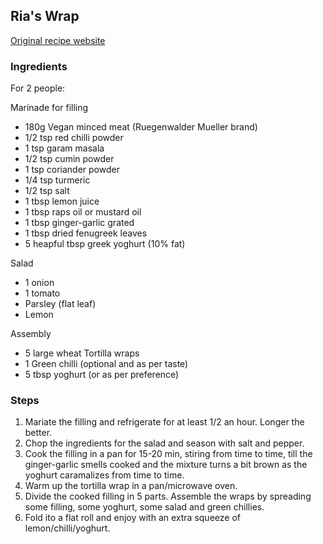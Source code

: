 ## Ria's Wrap

[Original recipe website](https://www.indianhealthyrecipes.com/chicken-tikka-masala/)

### Ingredients

For 2 people:

Marinade for filling

- 180g Vegan minced meat (Ruegenwalder Mueller brand)
- 1/2 tsp red chilli powder
- 1 tsp garam masala
- 1/2 tsp cumin powder
- 1 tsp coriander powder
- 1/4 tsp turmeric
- 1/2 tsp salt
- 1 tbsp lemon juice
- 1 tbsp raps oil or mustard oil
- 1 tbsp ginger-garlic grated
- 1 tbsp dried fenugreek leaves
- 5 heapful tbsp greek yoghurt (10% fat)

Salad

- 1 onion
- 1 tomato
- Parsley (flat leaf)
- Lemon

Assembly
- 5 large wheat Tortilla wraps
- 1 Green chilli (optional and as per taste)
- 5 tbsp yoghurt (or as per preference)
  
### Steps

1. Mariate the filling and refrigerate for at least 1/2 an hour. Longer the better.
2. Chop the ingredients for the salad and season with salt and pepper.
3. Cook the filling in a pan for 15-20 min, stiring from time to time, till the ginger-garlic smells cooked and the mixture turns a bit brown as the yoghurt caramalizes from time to time.
4. Warm up the tortilla wrap in a pan/microwave oven.
5. Divide the cooked filling in 5 parts. Assemble the wraps by spreading some filling, some yoghurt, some salad and green chillies.
6. Fold ito a flat roll and enjoy with an extra squeeze of lemon/chilli/yoghurt.

